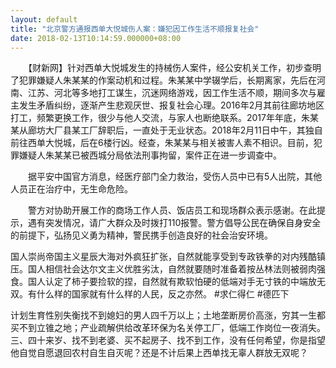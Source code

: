```yaml
---
layout: default
title: "北京警方通报西单大悦城伤人案：嫌犯因工作生活不顺报复社会"
date: 2018-02-13T10:14:59.000000+08:00
---
```


　　【财新网】针对西单大悦城发生的持械伤人案件，经公安机关工作，初步查明了犯罪嫌疑人朱某某的作案动机和过程。朱某某中学辍学后，长期离家，先后在河南、江苏、河北等多地打工谋生，沉迷网络游戏，因工作生活不顺，期间多次与雇主发生矛盾纠纷，逐渐产生悲观厌世、报复社会心理。2016年2月其前往廊坊地区打工，频繁更换工作，很少与他人交流，与家人也断绝联系。2017年年底，朱某某从廊坊大厂县某工厂辞职后，一直处于无业状态。2018年2月11日中午，其独自前往西单大悦城，后在6楼行凶。经查，朱某某与相关被害人素不相识。目前，犯罪嫌疑人朱某某已被西城分局依法刑事拘留，案件正在进一步调查中。

　　据平安中国官方消息，经医疗部门全力救治，受伤人员中已有5人出院，其他人员正在治疗中，无生命危险。

　　警方对协助开展工作的商场工作人员、饭店员工和现场群众表示感谢。在此提示，遇有突发情况，请广大群众及时拨打110报警。警方倡导公民在确保自身安全的前提下，弘扬见义勇为精神，警民携手创造良好的社会治安环境。

国人崇尚帝国主义星辰大海对外疯狂扩张，自然就能享受到专政铁拳的对内残酷镇压。国人相信社会达尔文主义优胜劣汰，自然就要随时准备着按丛林法则被弱肉强食。国人认定了柿子要捡软的捏，自然就有欺软怕硬的低端对手无寸铁的中端放无双。有什么样的国家就有什么样的人民，反之亦然。 #求仁得仁 #德匹下

计划生育性别失衡找不到媳妇的男人四千万以上；土地垄断房价高涨，穷其一生都买不到立锥之地；产业疏解供给改革环保为名关停工厂，低端工作岗位一夜消失。三、四十来岁、找不到老婆、买不起房子、找不到工作，没有任何希望，你是指望他自觉自愿退回农村自生自灭呢？还是不计后果上西单找无辜人群放无双呢？

